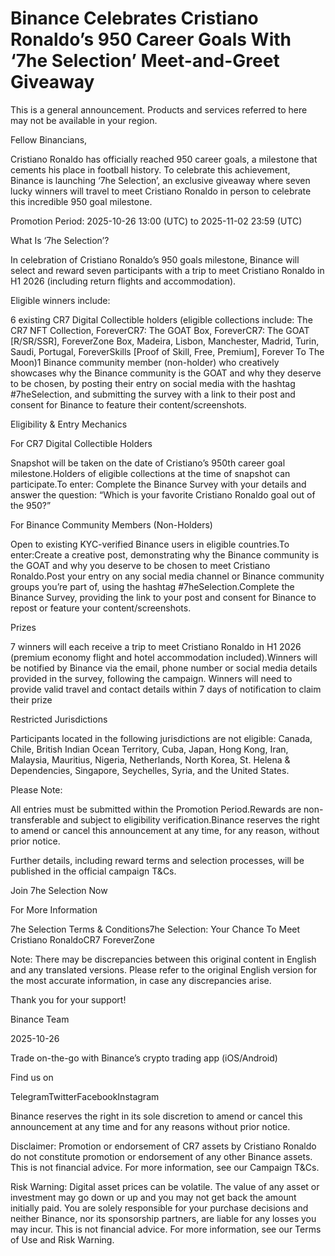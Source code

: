 # Binance Celebrates Cristiano Ronaldo’s 950 Career Goals With ‘7he Selection’ Meet-and-Greet Giveaway

This is a general announcement. Products and services referred to here may not be available in your region.

Fellow Binancians,

Cristiano Ronaldo has officially reached 950 career goals, a milestone that cements his place in football history. To celebrate this achievement, Binance is launching ‘7he Selection’, an exclusive giveaway where seven lucky winners will travel to meet Cristiano Ronaldo in person to celebrate this incredible 950 goal milestone.

Promotion Period: 2025-10-26 13:00 (UTC) to 2025-11-02 23:59 (UTC)

What Is ‘7he Selection’?

In celebration of Cristiano Ronaldo’s 950 goals milestone, Binance will select and reward seven participants with a trip to meet Cristiano Ronaldo in H1 2026 (including return flights and accommodation).

Eligible winners include:

6 existing CR7 Digital Collectible holders (eligible collections include: The CR7 NFT Collection, ForeverCR7: The GOAT Box, ForeverCR7: The GOAT [R/SR/SSR], ForeverZone Box, Madeira, Lisbon, Manchester, Madrid, Turin, Saudi, Portugal, ForeverSkills [Proof of Skill, Free, Premium], Forever To The Moon)1 Binance community member (non-holder) who creatively showcases why the Binance community is the GOAT and why they deserve to be chosen, by posting their entry on social media with the hashtag #7heSelection, and submitting the survey with a link to their post and consent for Binance to feature their content/screenshots.

Eligibility & Entry Mechanics

For CR7 Digital Collectible Holders

Snapshot will be taken on the date of Cristiano’s 950th career goal milestone.Holders of eligible collections at the time of snapshot can participate.To enter: Complete the Binance Survey with your details and answer the question: “Which is your favorite Cristiano Ronaldo goal out of the 950?”

For Binance Community Members (Non-Holders)

Open to existing KYC-verified Binance users in eligible countries.To enter:Create a creative post, demonstrating why the Binance community is the GOAT and why you deserve to be chosen to meet Cristiano Ronaldo.Post your entry on any social media channel or Binance community groups you’re part of, using the hashtag #7heSelection.Complete the Binance Survey, providing the link to your post and consent for Binance to repost or feature your content/screenshots.

Prizes

7 winners will each receive a trip to meet Cristiano Ronaldo in H1 2026 (premium economy flight and hotel accommodation included).Winners will be notified by Binance via the email, phone number or social media details provided in the survey, following the campaign. Winners will need to provide valid travel and contact details within 7 days of notification to claim their prize

Restricted Jurisdictions

Participants located in the following jurisdictions are not eligible: Canada, Chile, British Indian Ocean Territory, Cuba, Japan, Hong Kong, Iran, Malaysia, Mauritius, Nigeria, Netherlands, North Korea, St. Helena & Dependencies, Singapore, Seychelles, Syria, and the United States.

Please Note:

All entries must be submitted within the Promotion Period.Rewards are non-transferable and subject to eligibility verification.Binance reserves the right to amend or cancel this announcement at any time, for any reason, without prior notice.

Further details, including reward terms and selection processes, will be published in the official campaign T&Cs.

Join 7he Selection Now

For More Information

7he Selection Terms & Conditions7he Selection: Your Chance To Meet Cristiano RonaldoCR7 ForeverZone

Note: There may be discrepancies between this original content in English and any translated versions. Please refer to the original English version for the most accurate information, in case any discrepancies arise.

Thank you for your support!

Binance Team

2025-10-26

Trade on-the-go with Binance’s crypto trading app (iOS/Android)

Find us on 

TelegramTwitterFacebookInstagram

Binance reserves the right in its sole discretion to amend or cancel this announcement at any time and for any reasons without prior notice.

Disclaimer: Promotion or endorsement of CR7 assets by Cristiano Ronaldo do not constitute promotion or endorsement of any other Binance assets. This is not financial advice. For more information, see our Campaign T&Cs.

Risk Warning: Digital asset prices can be volatile. The value of any asset or investment may go down or up and you may not get back the amount initially paid. You are solely responsible for your purchase decisions and neither Binance, nor its sponsorship partners, are liable for any losses you may incur. This is not financial advice. For more information, see our Terms of Use and Risk Warning.